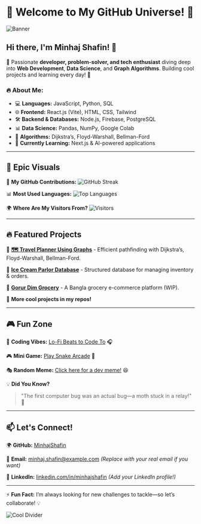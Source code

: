 # 🚀 Welcome to My GitHub Universe! 🌌

![Banner](https://user-images.githubusercontent.com/your-image-link/banner.png)

## Hi there, I'm Minhaj Shafin! 👋

🚀 Passionate **developer, problem-solver, and tech enthusiast** diving deep into **Web Development**, **Data Science**, and **Graph Algorithms**. Building cool projects and learning every day! 🌟

### 🔥 About Me:
- 💻 **Languages:** JavaScript, Python, SQL
- 🌐 **Frontend:** React.js (Vite), HTML, CSS, Tailwind
- 🛠 **Backend & Databases:** Node.js, Firebase, PostgreSQL
- 📊 **Data Science:** Pandas, NumPy, Google Colab
- 🤖 **Algorithms:** Dijkstra’s, Floyd-Warshall, Bellman-Ford
- 🎯 **Currently Learning:** Next.js & AI-powered applications

---

## 🎨 Epic Visuals

💾 **My GitHub Contributions:**
![GitHub Streak](https://github-readme-streak-stats.herokuapp.com/?user=MinhajShafin&theme=radical)

📊 **Most Used Languages:**
![Top Languages](https://github-readme-stats.vercel.app/api/top-langs/?username=MinhajShafin&layout=compact&theme=radical)

🌍 **Where Are My Visitors From?**
![Visitors](https://visitor-badge.glitch.me/badge?page_id=MinhajShafin)

---

## 🔥 Featured Projects

🚀 **[🗺 Travel Planner Using Graphs](https://github.com/MinhajShafin/Travel-Planner)** - Efficient pathfinding with Dijkstra’s, Floyd-Warshall, Bellman-Ford.

🍦 **[Ice Cream Parlor Database](https://github.com/MinhajShafin/Ice-Cream-DB)** - Structured database for managing inventory & orders.

🛒 **[Gorur Dim Grocery](https://github.com/MinhajShafin/Gorur-Dim-Grocery)** - A Bangla grocery e-commerce platform (WIP).

🔗 **More cool projects in my repos!**

---

## 🎮 Fun Zone

🎵 **Coding Vibes:** [Lo-Fi Beats to Code To](https://www.youtube.com/watch?v=5qap5aO4i9A) 🎧

🎮 **Mini Game:** [Play Snake Arcade](https://www.google.com/fbx?fbx=snake_arcade) 🐍

🎭 **Random Meme:** [Click here for a dev meme!](https://meme-api.com) 😆

💡 **Did You Know?**
> "The first computer bug was an actual bug—a moth stuck in a relay!" 🦋

---

## 📫 Let's Connect!

🌍 **GitHub:** [MinhajShafin](https://github.com/MinhajShafin)

📧 **Email:** minhaj.shafin@example.com *(Replace with your real email if you want)*

💼 **LinkedIn:** [linkedin.com/in/minhajshafin](#) *(Add your LinkedIn profile!)*

---

⚡ **Fun Fact:** I’m always looking for new challenges to tackle—so let’s collaborate! 💡

![Cool Divider](https://user-images.githubusercontent.com/your-image-link/divider.png)
